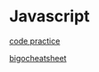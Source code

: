 # Javascript

[code practice](https://repl.it/@uwspstar/ScalyInferiorCoordinates)

[bigocheatsheet](ttp://bigocheatsheet.com)
